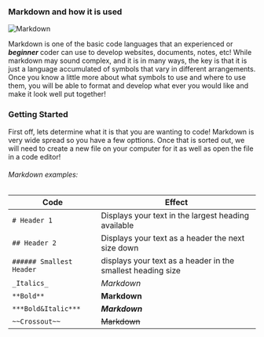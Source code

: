 ### Markdown and how it is used

![Markdown](https://static1.makeuseofimages.com/wordpress/wp-content/uploads/2015/12/learn-markdown.jpg)

Markdown is one of the basic code languages that an experienced or ***beginner*** coder can use to develop websites, documents, notes, etc! While markdown may sound complex, and it is in many ways, the key is that it is just a language accumulated of symbols that vary in different arrangements. Once you know a little more about what symbols to use and where to use them, you will be able to format and develop what ever you would like and make it look well put together! 

### Getting Started

First off, lets determine what it is that you are wanting to code! Markdown is very wide spread so you have a few opttions. Once that is sorted out, we will need to create a new file on your computer for it as well as open the file in a code editor!

###### Markdown examples:

Code | Effect
------------ | -------------
`# Header 1`| Displays your text in the largest heading available
`## Header 2`| Displays your text as a header the next size down
`###### Smallest Header`| displays your text as a header in the smallest heading size
`_Italics_`| _Markdown_ 
`**Bold**`| **Markdown**
`***Bold&Italic***`| ***Markdown***
`~~Crossout~~`| ~~Markdown~~